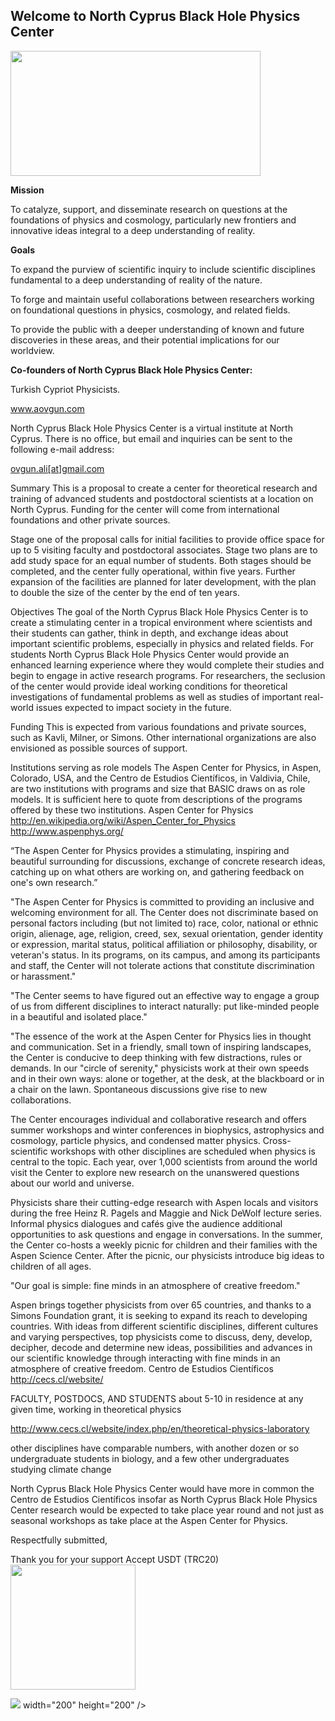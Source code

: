  
 ## Welcome to North Cyprus Black Hole Physics Center
 
 <img id="myImage" src="https://i.ytimg.com/vi/qQmGMXgHQy4/maxresdefault.jpg"  width="400" height="200" />
 
   
  
 <p><b> Mission </b></p>

To catalyze, support, and disseminate research on questions at the foundations of physics and cosmology, particularly new frontiers and innovative ideas integral to a deep understanding of reality. 

 <p><b>Goals </b></p>

To expand the purview of scientific inquiry to include scientific disciplines fundamental to a deep understanding of reality of the nature.

To forge and maintain useful collaborations between researchers working on foundational questions in physics, cosmology, and related fields.

To provide the public with a deeper understanding of known and future discoveries in these areas, and their potential implications for our worldview.
  
 

 

<b>Co-founders of North Cyprus Black Hole Physics Center:</b>

Turkish Cypriot Physicists.


  <a href="https://aovgun.weebly.com/ ">www.aovgun.com</a>

North Cyprus Black Hole Physics Center is a virtual institute at North Cyprus. There is no office, but email and inquiries can be sent to the following e-mail address: 

  <a href="ovgun.ali@gmail.com ">ovgun.ali[at]gmail.com</a>

 

 

Summary
This is a proposal to create a center for theoretical research and training of advanced students and postdoctoral scientists at a location on North Cyprus. Funding for the center will come from international foundations and other private sources.

Stage one of the proposal calls for initial facilities to provide office space for up to 5 visiting faculty and postdoctoral associates.  Stage two plans are to add study space for an equal number of students.  Both stages should be completed, and the center fully operational, within five years.  Further expansion of the facilities are planned for later development, with the plan to double the size of the center by the end of ten years.

Objectives
The goal of the North Cyprus Black Hole Physics Center is to create a stimulating center in a tropical environment where scientists and their students can gather, think in depth, and exchange ideas about important scientific problems, especially in physics and related fields.  For students North Cyprus Black Hole Physics Center would provide an enhanced learning experience where they would complete their studies and begin to engage in active research programs.  For researchers, the seclusion of the center would provide ideal working conditions for theoretical investigations of fundamental problems as well as studies of important real-world issues expected to impact society in the future.

Funding
This is expected from various foundations and private sources, such as Kavli, Milner, or Simons.  Other international organizations are also envisioned as possible sources of support.


Institutions serving as role models
The Aspen Center for Physics, in Aspen, Colorado, USA, and the Centro de Estudios Científicos, in Valdivia, Chile, are two institutions with programs and size that BASIC draws on as role models.  It is sufficient here to quote from descriptions of the programs offered by these two institutions. 
Aspen Center for Physics
http://en.wikipedia.org/wiki/Aspen_Center_for_Physics
http://www.aspenphys.org/

“The Aspen Center for Physics provides a stimulating, inspiring and beautiful surrounding for discussions, exchange of concrete research ideas, catching up on what others are working on, and gathering feedback on one's own research.”

"The Aspen Center for Physics is committed to providing an inclusive and welcoming environment for all. The Center does not discriminate based on personal factors including (but not limited to) race, color, national or ethnic origin, alienage, age, religion, creed, sex, sexual orientation, gender identity or expression, marital status, political affiliation or philosophy, disability, or veteran's status. In its programs, on its campus, and among its participants and staff, the Center will not tolerate actions that constitute discrimination or harassment."

"The Center seems to have figured out an effective way to engage a group of us from different disciplines to interact naturally: put like-minded people in a beautiful and isolated place."

"The essence of the work at the Aspen Center for Physics lies in thought and communication. Set in a friendly, small town of inspiring landscapes, the Center is conducive to deep thinking with few distractions, rules or demands. In our "circle of serenity," physicists work at their own speeds and in their own ways: alone or together, at the desk, at the blackboard or in a chair on the lawn. Spontaneous discussions give rise to new collaborations.

The Center encourages individual and collaborative research and offers summer workshops and winter conferences in biophysics, astrophysics and cosmology, particle physics, and condensed matter physics. Cross-scientific workshops with other disciplines are scheduled when physics is central to the topic. Each year, over 1,000 scientists from around the world visit the Center to explore new research on the unanswered questions about our world and universe.

Physicists share their cutting-edge research with Aspen locals and visitors during the free Heinz R. Pagels and Maggie and Nick DeWolf lecture series. Informal physics dialogues and cafés give the audience additional opportunities to ask questions and engage in conversations. In the summer, the Center co-hosts a weekly picnic for children and their families with the Aspen Science Center. After the picnic, our physicists introduce big ideas to children of all ages.

"Our goal is simple: fine minds in an atmosphere of creative freedom."

Aspen brings together physicists from over 65 countries, and thanks to a Simons Foundation grant, it is seeking to expand its reach to developing countries. With ideas from different scientific disciplines, different cultures and varying perspectives, top physicists come to discuss, deny, develop, decipher, decode and determine new ideas, possibilities and advances in our scientific knowledge through interacting with fine minds in an atmosphere of creative freedom.
Centro de Estudios Científicos
http://cecs.cl/website/

FACULTY, POSTDOCS, AND STUDENTS
about 5-10 in residence at any given time, working in theoretical physics

http://www.cecs.cl/website/index.php/en/theoretical-physics-laboratory

other disciplines have comparable numbers, with another dozen or so undergraduate students in biology, and a few other undergraduates studying climate change

North Cyprus Black Hole Physics Center would have more in common the Centro de Estudios Científicos insofar as North Cyprus Black Hole Physics Center research would be expected to take place year round and not just as seasonal workshops as take place at the Aspen Center for Physics.


Respectfully submitted,

Thank you for your support
 Accept USDT (TRC20)
  <a href="https://www.walletvalidator.com/usdt-trc20-wallet-validator/#TLDaicTAXM4FP3sjXyiQZE4skXRRkACpBG"> <img id="USDT" src="https://getcrypto.info/images/logos/tether.png"  width="200" height="200" /><br>
 
 <a href='https://www.linkpicture.com/view.php?img=LPic6245d7b4dcddb1485431301'><img src='https://www.linkpicture.com/q/IMG_7630.jpg' type='image'></a> width="200" height="200" /><br>
    









